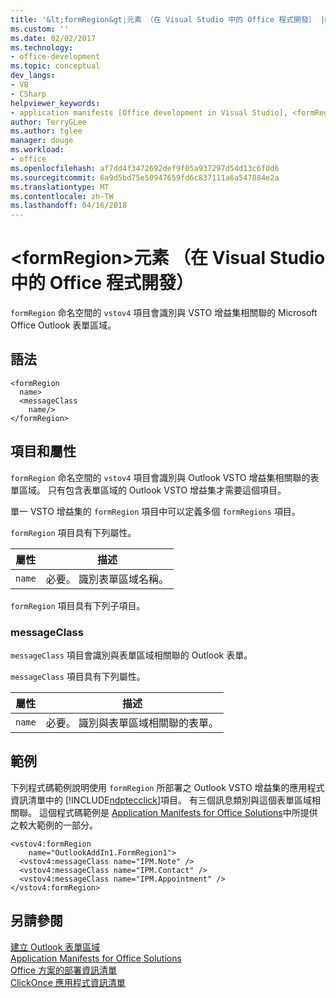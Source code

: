 ```yaml
---
title: '&lt;formRegion&gt;元素 （在 Visual Studio 中的 Office 程式開發） |Microsoft 文件'
ms.custom: ''
ms.date: 02/02/2017
ms.technology:
- office-development
ms.topic: conceptual
dev_langs:
- VB
- CSharp
helpviewer_keywords:
- application manifests [Office development in Visual Studio], <formRegion> element
author: TerryGLee
ms.author: tglee
manager: douge
ms.workload:
- office
ms.openlocfilehash: af7dd4f3472692def9f05a937297d54d13c6f0d6
ms.sourcegitcommit: 6a9d5bd75e50947659fd6c837111a6a547884e2a
ms.translationtype: MT
ms.contentlocale: zh-TW
ms.lasthandoff: 04/16/2018
---
```

# <a name="ltformregiongt-element-office-development-in-visual-studio"></a>&lt;formRegion&gt;元素 （在 Visual Studio 中的 Office 程式開發）
  `formRegion` 命名空間的 `vstov4` 項目會識別與 VSTO 增益集相關聯的 Microsoft Office Outlook 表單區域。  
  
## <a name="syntax"></a>語法  
  
```  
<formRegion  
  name>  
  <messageClass  
    name/>  
</formRegion>  
```  
  
## <a name="elements-and-attributes"></a>項目和屬性  
 `formRegion` 命名空間的 `vstov4` 項目會識別與 Outlook VSTO 增益集相關聯的表單區域。 只有包含表單區域的 Outlook VSTO 增益集才需要這個項目。  
  
 單一 VSTO 增益集的 `formRegion` 項目中可以定義多個 `formRegions` 項目。  
  
 `formRegion` 項目具有下列屬性。  
  
|屬性|描述|  
|---------------|-----------------|  
|`name`|必要。 識別表單區域名稱。|  
  
 `formRegion` 項目具有下列子項目。  
  
### <a name="messageclass"></a>messageClass  
 `messageClass` 項目會識別與表單區域相關聯的 Outlook 表單。  
  
 `messageClass` 項目具有下列屬性。  
  
|屬性|描述|  
|---------------|-----------------|  
|`name`|必要。 識別與表單區域相關聯的表單。|  
  
## <a name="example"></a>範例  
 下列程式碼範例說明使用 `formRegion` 所部署之 Outlook VSTO 增益集的應用程式資訊清單中的 [!INCLUDE[ndptecclick](../vsto/includes/ndptecclick-md.md)]項目。 有三個訊息類別與這個表單區域相關聯。 這個程式碼範例是 [Application Manifests for Office Solutions](../vsto/application-manifests-for-office-solutions.md)中所提供之較大範例的一部分。  
  
```  
<vstov4:formRegion  
    name="OutlookAddIn1.FormRegion1">  
  <vstov4:messageClass name="IPM.Note" />  
  <vstov4:messageClass name="IPM.Contact" />  
  <vstov4:messageClass name="IPM.Appointment" />  
</vstov4:formRegion>  
```  
  
## <a name="see-also"></a>另請參閱  
 [建立 Outlook 表單區域](../vsto/creating-outlook-form-regions.md)   
 [Application Manifests for Office Solutions](../vsto/application-manifests-for-office-solutions.md)   
 [Office 方案的部署資訊清單](../vsto/deployment-manifests-for-office-solutions.md)   
 [ClickOnce 應用程式資訊清單](/visualstudio/deployment/clickonce-application-manifest)  
  
  